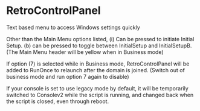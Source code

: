 # RetroControlPanel
Text based menu to access Windows settings quickly<br>

Other than the Main Menu options listed, (i) Can be pressed to initiate Initial Setup. (b) can be pressed to toggle between InitialSetup and InitialSetupB. (The Main Menu header will be yellow when in Business mode)<br>

If option (7) is selected while in Business mode, RetroControlPanel will be added to RunOnce to relaunch after the domain is joined. (Switch out of business mode and run option 7 again to disable)<br>

If your console is set to use legacy mode by default, it will be temporarily switched to Consolev2 while the script is running, and changed back when the script is closed, even through reboot.
